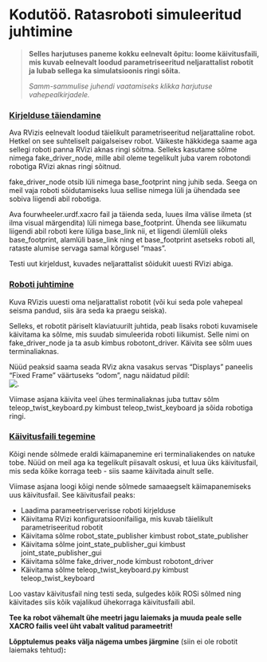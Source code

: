 



 Kodutöö. Ratasroboti simuleeritud juhtimine
=============================================











> 
> 
> **Selles harjutuses paneme kokku eelnevalt õpitu: loome käivitusfaili, mis kuvab eelnevalt loodud parametriseeritud neljarattalist robotit ja lubab sellega ka simulatsioonis ringi sõita.**
> 
> 
> 
> 
> *Samm-sammulise juhendi vaatamiseks klikka harjutuse vahepealkirjadele.*
> 
> 
> 
> 



### [**Kirjelduse täiendamine**](#)

Ava RVizis eelnevalt loodud täielikult parametriseeritud neljarattaline robot. Hetkel on see suhteliselt paigalseisev robot. Väikeste häkkidega saame aga sellegi roboti panna RVizi aknas ringi sõitma. Selleks kasutame sõlme nimega fake\_driver\_node, mille abil oleme tegelikult juba varem robotondi robotiga RVizi aknas ringi sõitnud.




fake\_driver\_node otsib lüli nimega base\_footprint ning juhib seda. Seega on meil vaja roboti sõidutamiseks luua sellise nimega lüli ja ühendada see sobiva liigendi abil robotiga.




Ava fourwheeler.urdf.xacro fail ja täienda seda, luues ilma välise ilmeta (st ilma visual märgendita) lüli nimega base\_footprint. Ühenda see liikumatu liigendi abil roboti kere lüliga base\_link nii, et liigendi ülemlüli oleks base\_footprint, alamlüli base\_link ning et base\_footprint asetseks roboti all, rataste alumise servaga samal kõrgusel “maas”.




Testi uut kirjeldust, kuvades neljarattalist sõidukit uuesti RVizi abiga.









### [**Roboti juhtimine**](#)






 Kuva RVizis uuesti oma neljarattalist robotit (või kui seda pole vahepeal seisma pandud, siis ära seda ka praegu seiska).




Selleks, et robotit päriselt klaviatuurilt juhtida, peab lisaks roboti kuvamisele käivitama ka sõlme, mis suudab simuleerida roboti liikumist. Selle nimi on fake\_driver\_node ja ta asub kimbus robotont\_driver. Käivita see sõlm uues terminaliaknas.




Nüüd peaksid saama seada RViz akna vasakus servas “Displays” paneelis “Fixed Frame” väärtuseks “odom”, nagu näidatud pildil:  
![.](https://sisu.ut.ee/sites/default/files/rosak/files/kuvatommis_2022-10-10_22-58-58.png)




Viimase asjana käivita veel ühes terminaliaknas juba tuttav sõlm teleop\_twist\_keyboard.py kimbust teleop\_twist\_keyboard ja sõida robotiga ringi.









### [**Käivitusfaili tegemine**](#)

Kõigi nende sõlmede eraldi käimapanemine eri terminaliakendes on natuke tobe. Nüüd on meil aga ka tegelikult piisavalt oskusi, et luua üks käivitusfail, mis seda kõike korraga teeb - siis saame käivitada ainult selle.




Viimase asjana loogi kõigi nende sõlmede samaaegselt käimapanemiseks uus käivitusfail. See käivitusfail peaks:



* Laadima parameetriserverisse roboti kirjelduse
* Käivitama RVizi konfiguratsioonifailiga, mis kuvab täielikult parametriseeritud robotit
* Käivitama sõlme robot\_state\_publisher kimbust robot\_state\_publisher
* Käivitama sõlme joint\_state\_publisher\_gui kimbust joint\_state\_publisher\_gui
* Käivitama sõlme fake\_driver\_node kimbust robotont\_driver
* Käivitama sõlme teleop\_twist\_keyboard.py kimbust teleop\_twist\_keyboard



Loo vastav käivitusfail ning testi seda, sulgedes kõik ROSi sõlmed ning käivitades siis kõik vajalikud ühekorraga käivitusfaili abil.




**Tee ka robot vähemalt ühe meetri jagu laiemaks ja muuda peale selle XACRO failis veel üht vabalt valitud parameetrit!**




**Lõpptulemus peaks välja nägema umbes järgmine** (siin ei ole robotit laiemaks tehtud)**:**













 
